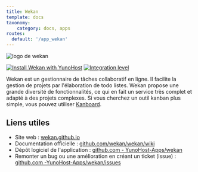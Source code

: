 ```yaml
---
title: Wekan
template: docs
taxonomy:
    category: docs, apps
routes:
  default: '/app_wekan'
---
```


![logo de wekan](image://wekan_logo.svg?resize=,80)

[![Install Wekan with YunoHost](https://install-app.yunohost.org/install-with-yunohost.png)](https://install-app.yunohost.org/?app=wekan) [![Integration level](https://dash.yunohost.org/integration/wekan.svg)](https://dash.yunohost.org/appci/app/wekan)

Wekan est un gestionnaire de tâches collaboratif en ligne. Il facilite la gestion de projets par l'élaboration de todo listes.
Wekan propose une grande diversité de fonctionnalités, ce qui en fait un service très complet et adapté à des projets complexes. Si vous cherchez un outil kanban plus simple, vous pouvez utiliser [Kanboard](/app_kanboard).

## Liens utiles

+ Site web : [wekan.github.io](https://wekan.github.io/)
+ Documentation officielle : [github.com/wekan/wekan/wiki](https://github.com/wekan/wekan/wiki)
+ Dépôt logiciel de l'application : [github.com - YunoHost-Apps/wekan](https://github.com/YunoHost-Apps/wekan_ynh)
+ Remonter un bug ou une amélioration en créant un ticket (issue) : [github.com -YunoHost-Apps/wekan/issues](https://github.com/YunoHost-Apps/wekan_ynh/issues)
